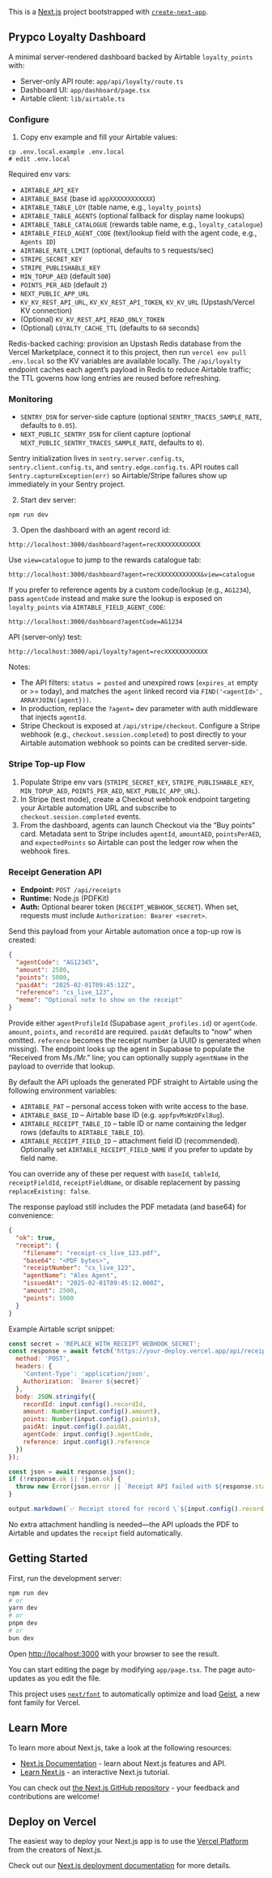 This is a [Next.js](https://nextjs.org) project bootstrapped with [`create-next-app`](https://nextjs.org/docs/app/api-reference/cli/create-next-app).

## Prypco Loyalty Dashboard

A minimal server-rendered dashboard backed by Airtable `loyalty_points` with:

- Server-only API route: `app/api/loyalty/route.ts`
- Dashboard UI: `app/dashboard/page.tsx`
- Airtable client: `lib/airtable.ts`

### Configure

1) Copy env example and fill your Airtable values:

```
cp .env.local.example .env.local
# edit .env.local
```

Required env vars:

- `AIRTABLE_API_KEY`
- `AIRTABLE_BASE` (base id `appXXXXXXXXXXXX`)
- `AIRTABLE_TABLE_LOY` (table name, e.g., `loyalty_points`)
- `AIRTABLE_TABLE_AGENTS` (optional fallback for display name lookups)
- `AIRTABLE_TABLE_CATALOGUE` (rewards table name, e.g., `loyalty_catalogue`)
- `AIRTABLE_FIELD_AGENT_CODE` (text/lookup field with the agent code, e.g., `Agents ID`)
- `AIRTABLE_RATE_LIMIT` (optional, defaults to `5` requests/sec)
- `STRIPE_SECRET_KEY`
- `STRIPE_PUBLISHABLE_KEY`
- `MIN_TOPUP_AED` (default `500`)
- `POINTS_PER_AED` (default `2`)
- `NEXT_PUBLIC_APP_URL`
- `KV_KV_REST_API_URL`, `KV_KV_REST_API_TOKEN`, `KV_KV_URL` (Upstash/Vercel KV connection)
- (Optional) `KV_KV_REST_API_READ_ONLY_TOKEN`
- (Optional) `LOYALTY_CACHE_TTL` (defaults to `60` seconds)

Redis-backed caching: provision an Upstash Redis database from the Vercel Marketplace, connect it to this project, then run `vercel env pull .env.local` so the KV variables are available locally. The `/api/loyalty` endpoint caches each agent’s payload in Redis to reduce Airtable traffic; the TTL governs how long entries are reused before refreshing.

### Monitoring

- `SENTRY_DSN` for server-side capture (optional `SENTRY_TRACES_SAMPLE_RATE`, defaults to `0.05`).
- `NEXT_PUBLIC_SENTRY_DSN` for client capture (optional `NEXT_PUBLIC_SENTRY_TRACES_SAMPLE_RATE`, defaults to `0`).

Sentry initialization lives in `sentry.server.config.ts`, `sentry.client.config.ts`, and `sentry.edge.config.ts`. API routes call `Sentry.captureException(err)` so Airtable/Stripe failures show up immediately in your Sentry project.

2) Start dev server:

```
npm run dev
```

3) Open the dashboard with an agent record id:

```
http://localhost:3000/dashboard?agent=recXXXXXXXXXXXX
```

Use `view=catalogue` to jump to the rewards catalogue tab:

```
http://localhost:3000/dashboard?agent=recXXXXXXXXXXXX&view=catalogue
```

If you prefer to reference agents by a custom code/lookup (e.g., `AG1234`), pass `agentCode` instead and make sure the lookup is exposed on `loyalty_points` via `AIRTABLE_FIELD_AGENT_CODE`:

```
http://localhost:3000/dashboard?agentCode=AG1234
```

API (server-only) test:

```
http://localhost:3000/api/loyalty?agent=recXXXXXXXXXXXX
```

Notes:

- The API filters: `status = posted` and unexpired rows (`expires_at` empty or >= today), and matches the `agent` linked record via `FIND('<agentId>', ARRAYJOIN({agent}))`.
- In production, replace the `?agent=` dev parameter with auth middleware that injects `agentId`.
- Stripe Checkout is exposed at `/api/stripe/checkout`. Configure a Stripe webhook (e.g., `checkout.session.completed`) to post directly to your Airtable automation webhook so points can be credited server-side.

### Stripe Top-up Flow

1. Populate Stripe env vars (`STRIPE_SECRET_KEY`, `STRIPE_PUBLISHABLE_KEY`, `MIN_TOPUP_AED`, `POINTS_PER_AED`, `NEXT_PUBLIC_APP_URL`).
2. In Stripe (test mode), create a Checkout webhook endpoint targeting your Airtable automation URL and subscribe to `checkout.session.completed` events.
3. From the dashboard, agents can launch Checkout via the “Buy points” card. Metadata sent to Stripe includes `agentId`, `amountAED`, `pointsPerAED`, and `expectedPoints` so Airtable can post the ledger row when the webhook fires.

### Receipt Generation API

- **Endpoint:** `POST /api/receipts`
- **Runtime:** Node.js (PDFKit)
- **Auth:** Optional bearer token (`RECEIPT_WEBHOOK_SECRET`). When set, requests must include `Authorization: Bearer <secret>`.

Send this payload from your Airtable automation once a top-up row is created:

```json
{
  "agentCode": "AG12345",
  "amount": 2500,
  "points": 5000,
  "paidAt": "2025-02-01T09:45:12Z",
  "reference": "cs_live_123",
  "memo": "Optional note to show on the receipt"
}
```

Provide either `agentProfileId` (Supabase `agent_profiles.id`) or `agentCode`. `amount`, `points`, and `recordId` are required. `paidAt` defaults to “now” when omitted. `reference` becomes the receipt number (a UUID is generated when missing). The endpoint looks up the agent in Supabase to populate the “Received from Ms./Mr.” line; you can optionally supply `agentName` in the payload to override that lookup.

By default the API uploads the generated PDF straight to Airtable using the following environment variables:

- `AIRTABLE_PAT` – personal access token with write access to the base.
- `AIRTABLE_BASE_ID` – Airtable base ID (e.g. `appfpvMsWzOFxl8ug`).
- `AIRTABLE_RECEIPT_TABLE_ID` – table ID or name containing the ledger rows (defaults to `AIRTABLE_TABLE_ID`).
- `AIRTABLE_RECEIPT_FIELD_ID` – attachment field ID (recommended).  
  Optionally set `AIRTABLE_RECEIPT_FIELD_NAME` if you prefer to update by field name.

You can override any of these per request with `baseId`, `tableId`, `receiptFieldId`, `receiptFieldName`, or disable replacement by passing `replaceExisting: false`.

The response payload still includes the PDF metadata (and base64) for convenience:

```json
{
  "ok": true,
  "receipt": {
    "filename": "receipt-cs_live_123.pdf",
    "base64": "<PDF bytes>",
    "receiptNumber": "cs_live_123",
    "agentName": "Alex Agent",
    "issuedAt": "2025-02-01T09:45:12.000Z",
    "amount": 2500,
    "points": 5000
  }
}
```

Example Airtable script snippet:

```js
const secret = 'REPLACE_WITH_RECEIPT_WEBHOOK_SECRET';
const response = await fetch('https://your-deploy.vercel.app/api/receipts', {
  method: 'POST',
  headers: {
    'Content-Type': 'application/json',
    Authorization: `Bearer ${secret}`
  },
  body: JSON.stringify({
    recordId: input.config().recordId,
    amount: Number(input.config().amount),
    points: Number(input.config().points),
    paidAt: input.config().paidAt,
    agentCode: input.config().agentCode,
    reference: input.config().reference
  })
});

const json = await response.json();
if (!response.ok || !json.ok) {
  throw new Error(json.error || `Receipt API failed with ${response.status}`);
}

output.markdown(`✅ Receipt stored for record \`${input.config().recordId}\``);
```

No extra attachment handling is needed—the API uploads the PDF to Airtable and updates the `receipt` field automatically.

## Getting Started

First, run the development server:

```bash
npm run dev
# or
yarn dev
# or
pnpm dev
# or
bun dev
```

Open [http://localhost:3000](http://localhost:3000) with your browser to see the result.

You can start editing the page by modifying `app/page.tsx`. The page auto-updates as you edit the file.

This project uses [`next/font`](https://nextjs.org/docs/app/building-your-application/optimizing/fonts) to automatically optimize and load [Geist](https://vercel.com/font), a new font family for Vercel.

## Learn More

To learn more about Next.js, take a look at the following resources:

- [Next.js Documentation](https://nextjs.org/docs) - learn about Next.js features and API.
- [Learn Next.js](https://nextjs.org/learn) - an interactive Next.js tutorial.

You can check out [the Next.js GitHub repository](https://github.com/vercel/next.js) - your feedback and contributions are welcome!

## Deploy on Vercel

The easiest way to deploy your Next.js app is to use the [Vercel Platform](https://vercel.com/new?utm_medium=default-template&filter=next.js&utm_source=create-next-app&utm_campaign=create-next-app-readme) from the creators of Next.js.

Check out our [Next.js deployment documentation](https://nextjs.org/docs/app/building-your-application/deploying) for more details.
